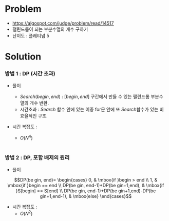 # Problem
* https://algospot.com/judge/problem/read/14517
* 팰린드롬이 되는 부분수열의 개수 구하기
* 난이도 : 플레티넘 5

# Solution

### 방법 1 : DP (시간 초과)
* 풀이
  * $Search(be gin, end)$ : $[be gin, end]$ 구간에서 만들 수 있는 팰린드롬 부분수열의 개수 반환.
  * 시간초과 : $Search$ 함수 안에 있는 이중  for문 안에 또 $Search$함수가 있는 비효율적인 구조.

* 시간 복잡도 :
  * $O(N^4)$
<br></br>

### 방법 2 : DP, 포함 배제의 원리
* 풀이

$$DP(be gin, end)=
\begin{cases}
0, & \mbox{if }begin > end \\
1, & \mbox{if }begin == end \\
DP(be gin, end-1)+DP(be gin+1,end), & \mbox{if }S[begin] == S[end] \\
DP(be gin, end-1)+DP(be gin+1,end)-DP(be gin+1,end-1), & \mbox{else}
\end{cases}$$

* 시간 복잡도 :
  * $O(N^2)$
<br></br>
